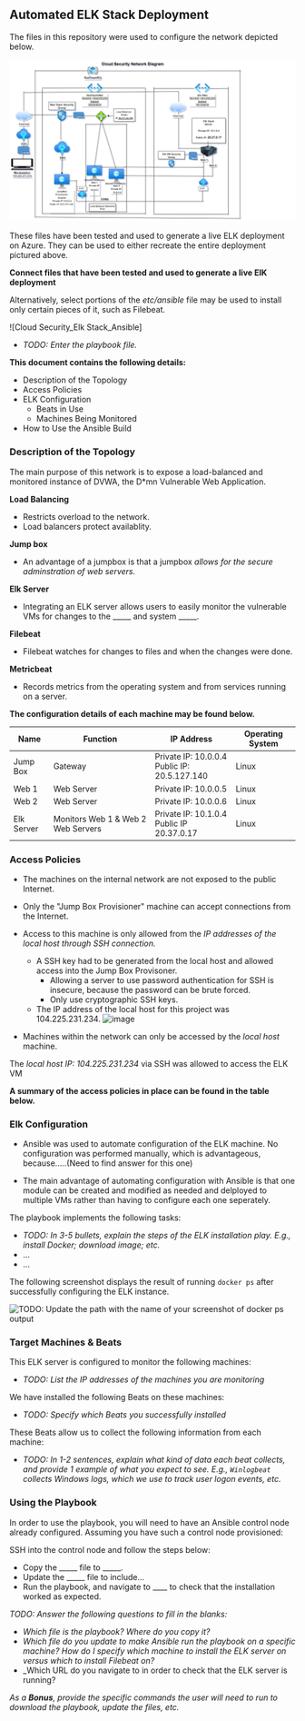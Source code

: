## Automated ELK Stack Deployment

The files in this repository were used to configure the network depicted below.

![Cloud Security_Elk Stack Network_Diagram](https://github.com/RayCyr/Project_1/blob/main/Project_1/Elk%20Stack%20Project/Cloud%20Security_Elk%20Stack%20Network_Diagram/Cloud%20Sec%20Network%20Diagram.drawio.png)

These files have been tested and used to generate a live ELK deployment on Azure. They can be used to either recreate the entire deployment pictured above. 

**Connect files that have been tested and used to generate a live ElK deployment**

Alternatively, select portions of the *etc/ansible* file may be used to install only certain pieces of it, such as Filebeat.

![Cloud Security_Elk Stack_Ansible]










  - _TODO: Enter the playbook file._

**This document contains the following details:**
* Description of the Topology
* Access Policies
* ELK Configuration
  * Beats in Use
  * Machines Being Monitored
* How to Use the Ansible Build


### Description of the Topology

The main purpose of this network is to expose a load-balanced and monitored instance of DVWA, the D*mn Vulnerable Web Application.

**Load Balancing** 
* Restricts overload to the network.
* Load balancers protect availablity. 

**Jump box** 

* An advantage of a jumpbox is that a jumpbox *allows for the secure adminstration of web servers.*  

**Elk Server** 
* Integrating an ELK server allows users to easily monitor the vulnerable VMs for changes to the _____ and system _____.

**Filebeat** 
* Filebeat watches for changes to files and when the changes were done.

**Metricbeat** 
* Records metrics from the operating system and from services running on a server.

**The configuration details of each machine may be found below.**

| **Name**     | **Function**                       | **IP Address**                                   | **Operating System**  |
|--------------|------------------------------------|--------------------------------------------------|-----------------------|
| Jump Box     | Gateway                            | Private IP: 10.0.0.4<br>Public  IP: 20.5.127.140 | Linux                 |
| Web 1        | Web Server                         | Private IP: 10.0.0.5                             | Linux                 |
| Web 2        | Web Server                         | Private IP: 10.0.0.6                             | Linux                 |
| Elk Server   | Monitors Web 1 & Web 2 Web Servers | Private IP: 10.1.0.4<br>Public  IP  20.37.0.17   | Linux                 |


### Access Policies

* The machines on the internal network are not exposed to the public Internet. 

* Only the "Jump Box Provisioner" machine can accept connections from the Internet. 
* Access to this machine is only allowed from the *IP addresses of the local host through SSH connection.*
    * A SSH key had to be generated from the local host and allowed access into the Jump Box Provisoner.
        * Allowing a server to use password authentication for SSH is insecure, because the password can be brute forced.
        * Only use cryptographic SSH keys.
    * The IP address of the local host for this project was 104.225.231.234.
![image](https://user-images.githubusercontent.com/98436629/177043139-7925236b-c794-458a-b371-75c2d838c09e.png)

* Machines within the network can only be accessed by the *local host* machine.

The *local host IP: 104.225.231.234* via SSH was allowed to access the ELK VM

**A summary of the access policies in place can be found in the table below.**



### Elk Configuration

* Ansible was used to automate configuration of the ELK machine. No configuration was performed manually, which is advantageous, because.....(Need to find answer for this one)
 
* The main advantage of automating configuration with Ansible is that one module can be created and modified as needed and delployed to multiple VMs rather than having to configure each one seperately.

The playbook implements the following tasks:
- _TODO: In 3-5 bullets, explain the steps of the ELK installation play. E.g., install Docker; download image; etc._
- ...
- ...

The following screenshot displays the result of running `docker ps` after successfully configuring the ELK instance.

![TODO: Update the path with the name of your screenshot of docker ps output](Images/docker_ps_output.png)

### Target Machines & Beats
This ELK server is configured to monitor the following machines:
- _TODO: List the IP addresses of the machines you are monitoring_

We have installed the following Beats on these machines:
- _TODO: Specify which Beats you successfully installed_

These Beats allow us to collect the following information from each machine:
- _TODO: In 1-2 sentences, explain what kind of data each beat collects, and provide 1 example of what you expect to see. E.g., `Winlogbeat` collects Windows logs, which we use to track user logon events, etc._

### Using the Playbook
In order to use the playbook, you will need to have an Ansible control node already configured. Assuming you have such a control node provisioned: 

SSH into the control node and follow the steps below:
- Copy the _____ file to _____.
- Update the _____ file to include...
- Run the playbook, and navigate to ____ to check that the installation worked as expected.

_TODO: Answer the following questions to fill in the blanks:_
- _Which file is the playbook? Where do you copy it?_
- _Which file do you update to make Ansible run the playbook on a specific machine? How do I specify which machine to install the ELK server on versus which to install Filebeat on?_
- _Which URL do you navigate to in order to check that the ELK server is running?

_As a **Bonus**, provide the specific commands the user will need to run to download the playbook, update the files, etc._

